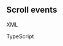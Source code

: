 ## Scroll events

XML
<snippet id='scroll-event-html'/>

TypeScript
<snippet id='scroll-view-event-code'/>

